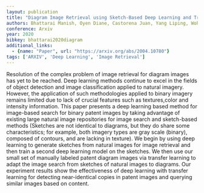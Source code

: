 ```yaml
---
layout: publication
title: "Diagram Image Retrieval using Sketch-Based Deep Learning and Transfer Learning"
authors: Bhattarai Manish, Oyen Diane, Castorena Juan, Yang Liping, Wohlberg Brendt
conference: Arxiv
year: 2020
bibkey: bhattarai2020diagram
additional_links:
  - {name: "Paper", url: "https://arxiv.org/abs/2004.10780"}
tags: ['ARXIV', 'Deep Learning', 'Image Retrieval']
---
```

Resolution of the complex problem of image retrieval for diagram images has yet to be reached. Deep learning methods continue to excel in the fields of object detection and image classification applied to natural imagery. However, the application of such methodologies applied to binary imagery remains limited due to lack of crucial features such as textures,color and intensity information. This paper presents a deep learning based method for image-based search for binary patent images by taking advantage of existing large natural image repositories for image search and sketch-based methods (Sketches are not identical to diagrams, but they do share some characteristics; for example, both imagery types are gray scale (binary), composed of contours, and are lacking in texture). We begin by using deep learning to generate sketches from natural images for image retrieval and then train a second deep learning model on the sketches. We then use our small set of manually labeled patent diagram images via transfer learning to adapt the image search from sketches of natural images to diagrams. Our experiment results show the effectiveness of deep learning with transfer learning for detecting near-identical copies in patent images and querying similar images based on content.